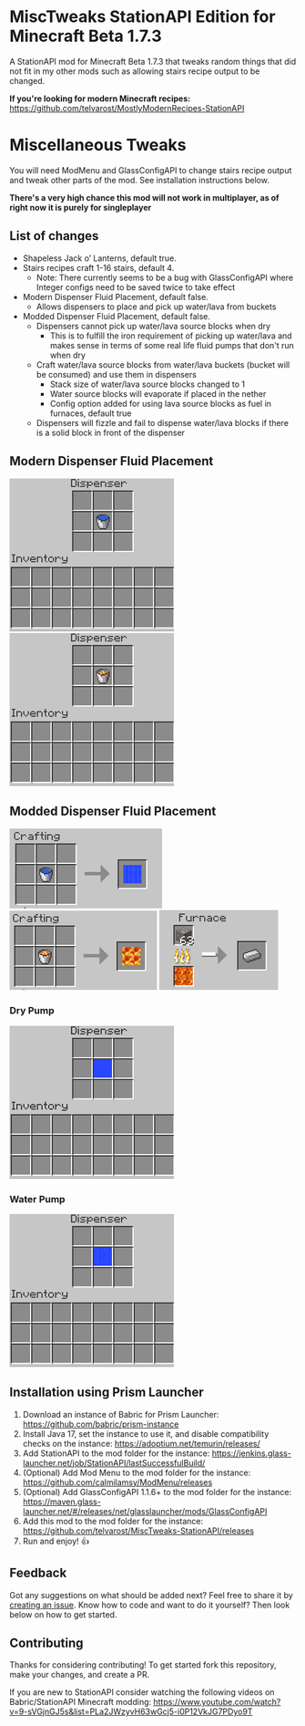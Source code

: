 # MiscTweaks StationAPI Edition for Minecraft Beta 1.7.3

A StationAPI mod for Minecraft Beta 1.7.3 that tweaks random things that did not fit in my other mods such as allowing stairs recipe output to be changed.

**If you're looking for modern Minecraft recipes:** https://github.com/telvarost/MostlyModernRecipes-StationAPI

# Miscellaneous Tweaks

You will need ModMenu and GlassConfigAPI to change stairs recipe output and tweak other parts of the mod. See installation instructions below.

**There's a very high chance this mod will not work in multiplayer, as of right now it is purely for singleplayer**

## List of changes

* Shapeless Jack o’ Lanterns, default true.
* Stairs recipes craft 1-16 stairs, default 4.
  * Note: There currently seems to be a bug with GlassConfigAPI where Integer configs need to be saved twice to take effect
* Modern Dispenser Fluid Placement, default false.
  * Allows dispensers to place and pick up water/lava from buckets
* Modded Dispenser Fluid Placement, default false.
  * Dispensers cannot pick up water/lava source blocks when dry
    * This is to fulfill the iron requirement of picking up water/lava and makes sense in terms of some real life fluid pumps that don't run when dry
  * Craft water/lava source blocks from water/lava buckets (bucket will be consumed) and use them in dispensers
    * Stack size of water/lava source blocks changed to 1
    * Water source blocks will evaporate if placed in the nether
    * Config option added for using lava source blocks as fuel in furnaces, default true
  * Dispensers will fizzle and fail to dispense water/lava blocks if there is a solid block in front of the dispenser

## Modern Dispenser Fluid Placement

![modern dispenser water](https://github.com/telvarost/MiscTweaks-StationAPI/blob/main/images/ModernDispenserWater.gif)
![modern dispenser lava](https://github.com/telvarost/MiscTweaks-StationAPI/blob/main/images/ModernDispenserLava.gif)

## Modded Dispenser Fluid Placement

![water block recipe](https://github.com/telvarost/MiscTweaks-StationAPI/blob/main/images/WaterBlockRecipe.PNG)
![lava block recipe](https://github.com/telvarost/MiscTweaks-StationAPI/blob/main/images/LavaBlockRecipe.PNG)
![lava block as fuel source](https://github.com/telvarost/MiscTweaks-StationAPI/blob/main/images/LavaBlockAsFuelSource.PNG)
### Dry Pump
![modded dispenser pump dry](https://github.com/telvarost/MiscTweaks-StationAPI/blob/main/images/ModdedDispenserWaterPumpDry.gif)
### Water Pump
![modded dispenser pump](https://github.com/telvarost/MiscTweaks-StationAPI/blob/main/images/ModdedDispenserWaterPump.gif)

## Installation using Prism Launcher

1. Download an instance of Babric for Prism Launcher: https://github.com/babric/prism-instance
2. Install Java 17, set the instance to use it, and disable compatibility checks on the instance: https://adoptium.net/temurin/releases/
3. Add StationAPI to the mod folder for the instance: https://jenkins.glass-launcher.net/job/StationAPI/lastSuccessfulBuild/
4. (Optional) Add Mod Menu to the mod folder for the instance: https://github.com/calmilamsy/ModMenu/releases
5. (Optional) Add GlassConfigAPI 1.1.6+ to the mod folder for the instance: https://maven.glass-launcher.net/#/releases/net/glasslauncher/mods/GlassConfigAPI
6. Add this mod to the mod folder for the instance: https://github.com/telvarost/MiscTweaks-StationAPI/releases
7. Run and enjoy! 👍

## Feedback

Got any suggestions on what should be added next? Feel free to share it by [creating an issue](https://github.com/telvarost/MiscTweaks-StationAPI/issues/new). Know how to code and want to do it yourself? Then look below on how to get started.

## Contributing

Thanks for considering contributing! To get started fork this repository, make your changes, and create a PR. 

If you are new to StationAPI consider watching the following videos on Babric/StationAPI Minecraft modding: https://www.youtube.com/watch?v=9-sVGjnGJ5s&list=PLa2JWzyvH63wGcj5-i0P12VkJG7PDyo9T
